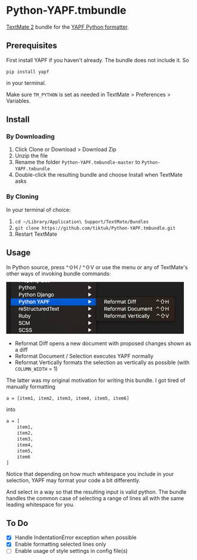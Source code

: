 # Python-YAPF.tmbundle
[TextMate 2](https://github.com/textmate/textmate) bundle for the [YAPF Python formatter](https://github.com/google/yapf).

## Prerequisites

First install YAPF if you haven't already. The bundle does not include it. So

	pip install yapf

in your terminal.

Make sure `TM_PYTHON` is set as needed in TextMate > Preferences > Variables.

## Install

### By Downloading

 1. Click Clone or Download > Download Zip
 2. Unzip the file
 3. Rename the folder `Python-YAPF.tmbundle-master` to `Python-YAPF.tmbundle`
 4. Double-click the resulting bundle and choose Install when TextMate asks

### By Cloning

In your terminal of choice:
 
 1. `cd ~/Library/Application\ Support/TextMate/Bundles`
 2. `git clone https://github.com/tiktuk/Python-YAPF.tmbundle.git`
 3. Restart TextMate

## Usage

In Python source, press ^⇧H / ^⇧V or use the menu or any of TextMate's other ways of invoking bundle commands:

![Commands](Images/commands.png)

 - Reformat Diff opens a new document with proposed changes shown as a diff
 - Reformat Document / Selection executes YAPF normally
 - Reformat Vertically formats the selection as vertically as possible (with `COLUMN_WIDTH` = 1)

The latter was my original motivation for writing this bundle. I got tired of manually formatting

	a = [item1, item2, item3, item4, item5, item6]

into

	a = [
		item1,
		item2,
		item3,
		item4,
		item5,
		item6
	]

Notice that depending on how much whitespace you include in your selection, YAPF may format your code a bit differently.

And select in a way so that the resulting input is valid python. The bundle handles the common case of selecting a range of lines all with the same leading whitespace for you.

## To Do

- [x] Handle IndentationError exception when possible
- [x] Enable formatting selected lines only
- [ ] Enable usage of style settings in config file(s)

